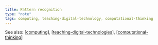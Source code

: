 ```yaml
---
title: Pattern recognition
type: "note"
tags: computing, teaching-digital-technology, computational-thinking
---
```


See also: [[computing]], [[teaching-digital-technologies]], [[computational-thinking]]


[//begin]: # "Autogenerated link references for markdown compatibility"
[computing]: computing "Computing"
[teaching-digital-technologies]: ../Teaching/Digital_Technologies/teaching-digital-technologies "Teaching Digital Technologies"
[computational-thinking]: computational-thinking "Computational thinking"
[//end]: # "Autogenerated link references"